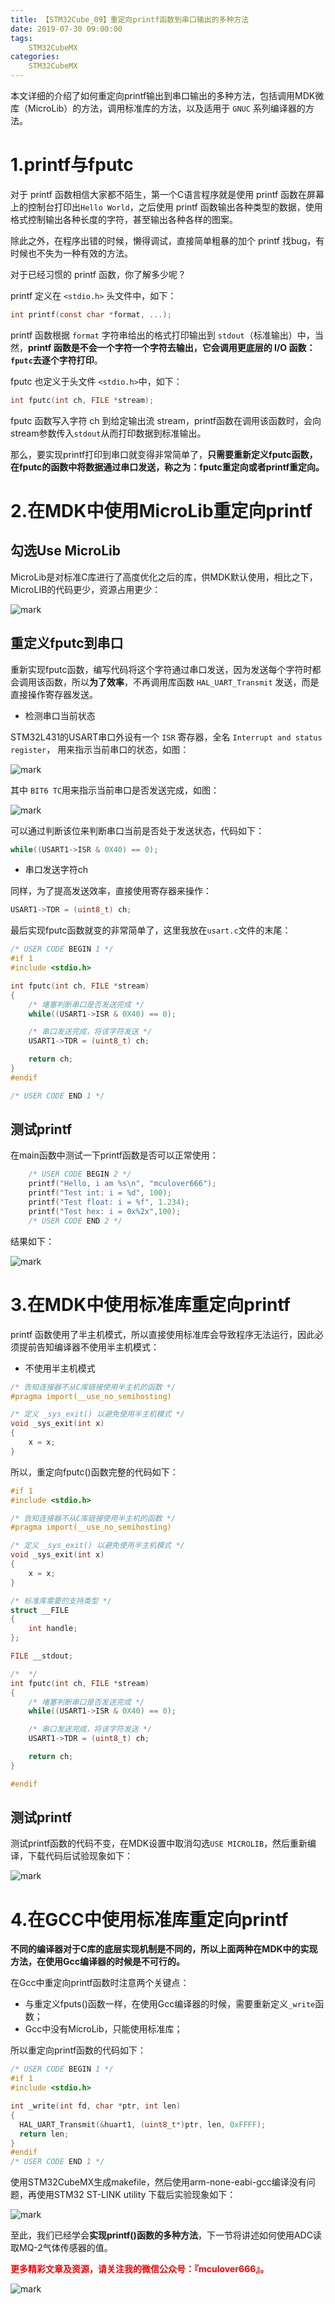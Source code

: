 ```yaml
---
title: 【STM32Cube_09】重定向printf函数到串口输出的多种方法
date: 2019-07-30 09:00:00
tags:
    STM32CubeMX
categories:
    STM32CubeMX
---
```

本文详细的介绍了如何重定向printf输出到串口输出的多种方法，包括调用MDK微库（MicroLib）的方法，调用标准库的方法，以及适用于 `GNUC` 系列编译器的方法。

<!--more-->
# 1.printf与fputc

对于 printf 函数相信大家都不陌生，第一个C语言程序就是使用 printf 函数在屏幕上的控制台打印出`Hello World`，之后使用 printf 函数输出各种类型的数据，使用格式控制输出各种长度的字符，甚至输出各种各样的图案。

除此之外，在程序出错的时候，懒得调试，直接简单粗暴的加个 printf 找bug，有时候也不失为一种有效的方法。

对于已经习惯的 printf 函数，你了解多少呢？

printf 定义在 `<stdio.h>` 头文件中，如下：
```c
int printf(const char *format, ...);
```
printf 函数根据 `format` 字符串给出的格式打印输出到 `stdout`（标准输出）中，当然，**printf 函数是不会一个字符一个字符去输出，它会调用更底层的 I/O 函数：`fputc`去逐个字符打印**。

fputc 也定义于头文件 `<stdio.h>`中，如下：
```c
int fputc(int ch, FILE *stream);
```
fputc 函数写入字符 ch 到给定输出流 stream，printf函数在调用该函数时，会向stream参数传入`stdout`从而打印数据到标准输出。

那么，要实现printf打印到串口就变得非常简单了，**只需要重新定义fputc函数，在fputc的函数中将数据通过串口发送，称之为：fputc重定向或者printf重定向。**

# 2.在MDK中使用MicroLib重定向printf
## 勾选Use MicroLib
MicroLib是对标准C库进行了高度优化之后的库，供MDK默认使用，相比之下，MicroLIB的代码更少，资源占用更少：

![mark](http://mculover666.cn/image/20190819/oFhTzahaD7Kk.png?imageslim)

## 重定义fputc到串口
重新实现fputc函数，编写代码将这个字符通过串口发送，因为发送每个字符时都会调用该函数，所以**为了效率**，不再调用库函数 `HAL_UART_Transmit` 发送，而是直接操作寄存器发送。

- 检测串口当前状态

STM32L431的USART串口外设有一个 `ISR` 寄存器，全名 `Interrupt and status register`， 用来指示当前串口的状态，如图：

![mark](http://mculover666.cn/image/20190819/2hNLPDdErguD.png?imageslim)

其中 `BIT6 TC`用来指示当前串口是否发送完成，如图：

![mark](http://mculover666.cn/image/20190819/HqS3iDUO5Ce7.png?imageslim)

可以通过判断该位来判断串口当前是否处于发送状态，代码如下：
```c
while((USART1->ISR & 0X40) == 0);
```

- 串口发送字符ch

同样，为了提高发送效率，直接使用寄存器来操作：
```c
USART1->TDR = (uint8_t) ch;
```
最后实现fputc函数就变的非常简单了，这里我放在`usart.c`文件的末尾：
```c
/* USER CODE BEGIN 1 */
#if 1
#include <stdio.h>

int fputc(int ch, FILE *stream)
{
    /* 堵塞判断串口是否发送完成 */
    while((USART1->ISR & 0X40) == 0);

    /* 串口发送完成，将该字符发送 */
    USART1->TDR = (uint8_t) ch;

    return ch;
}
#endif

/* USER CODE END 1 */
```
## 测试printf
在main函数中测试一下printf函数是否可以正常使用：
```c
    /* USER CODE BEGIN 2 */
    printf("Hello, i am %s\n", "mculover666");
    printf("Test int: i = %d", 100);
    printf("Test float: i = %f", 1.234);
    printf("Test hex: i = 0x%2x",100);
    /* USER CODE END 2 */
```
结果如下：

![mark](http://mculover666.cn/image/20190819/l3kwHp8d4DPW.png?imageslim)

# 3.在MDK中使用标准库重定向printf

printf 函数使用了半主机模式，所以直接使用标准库会导致程序无法运行，因此必须提前告知编译器不使用半主机模式：

- 不使用半主机模式
```c
/* 告知连接器不从C库链接使用半主机的函数 */
#pragma import(__use_no_semihosting)

/* 定义 _sys_exit() 以避免使用半主机模式 */
void _sys_exit(int x)
{
    x = x;
}
```
所以，重定向fputc()函数完整的代码如下：
```c
#if 1
#include <stdio.h>

/* 告知连接器不从C库链接使用半主机的函数 */
#pragma import(__use_no_semihosting)

/* 定义 _sys_exit() 以避免使用半主机模式 */
void _sys_exit(int x)
{
    x = x;
}

/* 标准库需要的支持类型 */
struct __FILE
{
    int handle;
};

FILE __stdout;

/*  */
int fputc(int ch, FILE *stream)
{
    /* 堵塞判断串口是否发送完成 */
    while((USART1->ISR & 0X40) == 0);

    /* 串口发送完成，将该字符发送 */
    USART1->TDR = (uint8_t) ch;

    return ch;
}

#endif
```

## 测试printf
测试printf函数的代码不变，在MDK设置中取消勾选`USE MICROLIB`，然后重新编译，下载代码后试验现象如下：

![mark](http://mculover666.cn/image/20190819/8zhddFdIleFV.png?imageslim)

# 4.在GCC中使用标准库重定向printf

**不同的编译器对于C库的底层实现机制是不同的，所以上面两种在MDK中的实现方法，在使用Gcc编译器的时候是不可行的。**

在Gcc中重定向printf函数时注意两个关键点：

- 与重定义fputs()函数一样，在使用Gcc编译器的时候，需要重新定义`_write`函数；
- Gcc中没有MicroLib，只能使用标准库；

所以重定向printf函数的代码如下：
```c
/* USER CODE BEGIN 1 */
#if 1
#include <stdio.h>

int _write(int fd, char *ptr, int len)  
{  
  HAL_UART_Transmit(&huart1, (uint8_t*)ptr, len, 0xFFFF);
  return len;
}
#endif
/* USER CODE END 1 */
```
使用STM32CubeMX生成makefile，然后使用arm-none-eabi-gcc编译没有问题，再使用STM32 ST-LINK utility 下载后实验现象如下：

![mark](http://mculover666.cn/image/20190819/PDr0G8VvtqN9.png?imageslim)

至此，我们已经学会**实现printf()函数的多种方法**，下一节将讲述如何使用ADC读取MQ-2气体传感器的值。

**<font color="#FF0000">更多精彩文章及资源，请关注我的微信公众号：『mculover666』。</font>**

![mark](http://mculover666.cn/image/20190814/NQqt1eRxrl1K.png?imageslim)
